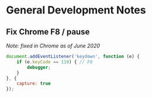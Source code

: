 # General Development Notes

## Fix Chrome F8 / pause

_Note: fixed in Chrome as of June 2020_


```js
document.addEventListener('keydown', function (e) {
    if (e.keyCode == 119) { // F8
        debugger;
    }
}, {
    capture: true
});
```
